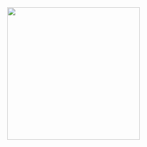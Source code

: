 <div id="header" align="center">
  <img src="https://media3.giphy.com/media/v1.Y2lkPTc5MGI3NjExZDEwZ3QybzR0bjI5OTFjMjgwdjh1dmo3cnJhOXJlN2g0N2MwYm9vYSZlcD12MV9pbnRlcm5hbF9naWZfYnlfaWQmY3Q9Zw/2EQ7NCJZhI8iQ/giphy.gif" width="300"/>
</div>
